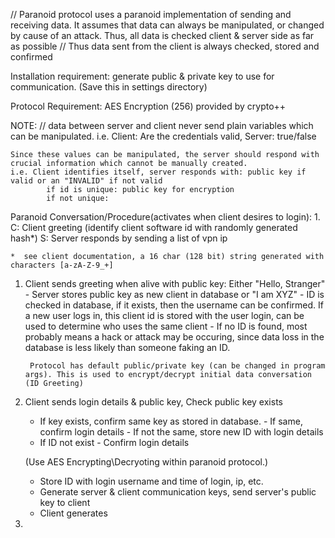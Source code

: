 // Paranoid protocol uses a paranoid implementation of sending and receiving data. It assumes that data can always be manipulated, or changed by cause of an attack. Thus, all data is checked client & server side as far as possible
// Thus data sent from the client is always checked, stored and confirmed

Installation requirement:
	generate public & private key to use for communication. (Save this in settings directory)

Protocol Requirement:
	AES Encryption (256) provided by crypto++
	
	
NOTE:
	// data between server and client never send plain variables which can be manipulated. 
	i.e. Client: Are the credentials valid, Server: true/false
	
	Since these values can be manipulated, the server should respond with crucial information which cannot be manually created. 
	i.e. Client identifies itself, server responds with: public key if valid or an "INVALID" if not valid
			if id is unique: public key for encryption
			if not unique: 
	
Paranoid Conversation/Procedure(activates when client desires to login):
	1. 	C: Client greeting (identify client software id with randomly generated hash*)
		S: Server responds by sending a list of vpn ip
	
	*  see client documentation, a 16 char (128 bit) string generated with characters [a-zA-Z-9_+]

1. Client sends greeting when alive with public key: Either 
	"Hello, Stranger"  - Server stores public key as new client in database
	or 
	"I am XYZ" 	- ID is checked in database, if it exists, then the username can be confirmed. If a new user logs in, this client id is stored with the user login, can be used to determine who uses the same client
				- If no ID is found, most probably means a hack or attack may be occuring, since data loss in the database is less likely than someone faking an ID.

		Protocol has default public/private key (can be changed in program args). This is used to encrypt/decrypt initial data conversation (ID Greeting)

2. Client sends login details & public key, Check public key exists
	- If key exists, confirm same key as stored in database. 
			- If same, confirm login details
			- If not the same, store new ID with login details
	- If ID not exist
			- Confirm login details

	(Use AES Encrypting\Decryoting within paranoid protocol.)
	- Store ID with login username and time of login, ip, etc.
	- Generate server & client communication keys, send server's public key to client
	- Client generates 

3. 